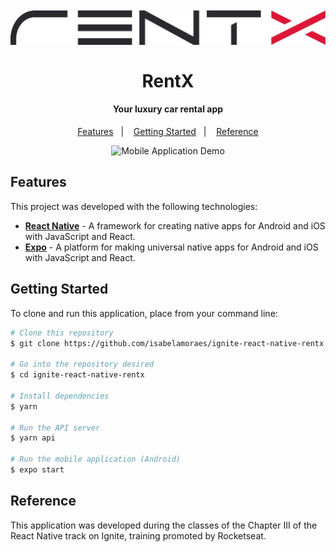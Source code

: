 <h1 align="center">
  <br>
    <img src="https://github.com/isabelamoraes/ignite-react-native-rentx/blob/main/demo/logo.jpg?raw=true" alt="rentx">
  <br>
  <br>
  RentX
</h1>

<h4 align="center">
  Your luxury car rental app
</h4>

<p align="center">
  <a href="#features">Features</a>&nbsp;&nbsp;&nbsp;|&nbsp;&nbsp;&nbsp;
  <a href="#getting-started">Getting Started</a>&nbsp;&nbsp;&nbsp;|&nbsp;&nbsp;&nbsp;
  <a href="#reference">Reference</a>
</p>

<p align="center">
  <img alt="Mobile Application Demo" src="https://github.com/isabelamoraes/ignite-react-native-rentx/blob/main/demo/rentx.gif?raw=true" width="60%">
</p>

## Features

This project was developed with the following technologies:

-  **[React Native](https://reactnative.dev/)** - A framework for creating native apps for Android and iOS with JavaScript and React.
-  **[Expo](https://reactnative.dev/)** - A platform for making universal native apps for Android and iOS with JavaScript and React.

## Getting Started

To clone and run this application, place from your command line:

```bash
# Clone this repository
$ git clone https://github.com/isabelamoraes/ignite-react-native-rentx.git ignite-react-native-rentx

# Go into the repository desired
$ cd ignite-react-native-rentx

# Install dependencies
$ yarn

# Run the API server
$ yarn api

# Run the mobile application (Android)
$ expo start

```

## Reference

This application was developed during the classes of the Chapter III of the React Native track on Ignite, training promoted by Rocketseat.
